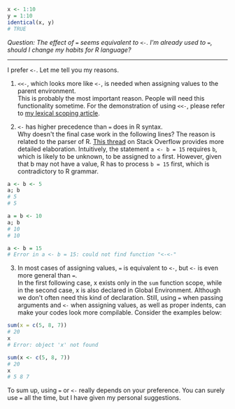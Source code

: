 ```r
x <- 1:10
y = 1:10
identical(x, y)
# TRUE
```
_Question: The effect of `=` seems equivalent to `<-`. I'm already used to `=`, should I change my habits for R language?_

---

I prefer `<-`. Let me tell you my reasons.

1. `<<-`, which looks more like `<-`, is needed when assigning values to the parent environment.<br>
This is probably the most important reason. People will need this functionality sometime. For the demonstration of using `<<-`, please refer to [my lexical scoping article](lexical-scoping.md).

2. `<-` has higher precedence than `=` does in R syntax.<br>
Why doesn't the final case work in the following lines? The reason is related to the parser of R. [This thread](http://stackoverflow.com/questions/1741820/assignment-operators-in-r-and) on Stack Overflow provides more detailed elaboration. Intuitively, the statement `a <- b = 15` requires `b`, which is likely to be unknown, to be assigned to `a` first. However, given that b may not have a value, R has to process `b = 15` first, which is contradictory to R grammar.

```r
a <- b <- 5
a; b
# 5
# 5

a = b <- 10
a; b
# 10
# 10

a <- b = 15
# Error in a <- b = 15: could not find function "<-<-"
```

3. In most cases of assigning values, `=` is equivalent to `<-`, but `<-` is even more general than `=`.<br>
In the first following case, x exists only in the `sum` function scope, while in the second case, x is also declared in Global Environment. Although we don't often need this kind of declaration. Still, using `=` when passing arguments and `<-` when assigning values, as well as proper indents, can make your codes look more compilable. Consider the examples below:

```r
sum(x = c(5, 8, 7))
# 20
x
# Error: object 'x' not found

sum(x <- c(5, 8, 7))
# 20
x
# 5 8 7
```

To sum up, using `=` or `<-` really depends on your preference. You can surely use `=` all the time, but I have given my personal suggestions.
